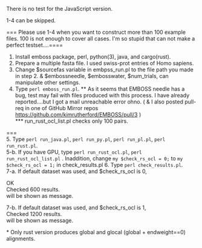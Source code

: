 There is no test for the JavaScript version.


1-4 can be skipped.

=== Please use 1-4 when you want to construct more than 100 example files. 100 is not enough to cover all cases. I'm so stupid that can not make a perfect testset....====
1. Install emboss package, perl, python(3), java, and cargo(rust).
2. Prepare a multiple fasta file. I used swiss-prot entries of Homo sapiens.
3. Change \$sourcefas variable in embpss_run.pl to the file path you made in step 2. & \$embossneedle, \$embosswater, \$num_trials, can manipulate other settings.
4. Type `perl emboss_run.pl`.
\** As it seems that EMBOSS needle has a bug, test may fail with files produced with this process. I have already reported....but I got a mail unreachable error ohno. ( & I also posted pull-req in one of GitHub Mirror repos https://github.com/kimrutherford/EMBOSS/pull/3 )   
\*** run_rust_ocl_list.pl checks only 100 pairs.  


===  
5. Type `perl run_java.pl`, `perl run_py.pl`, `perl run_pl.pl`, `perl run_rust.pl`.  
5-b. If you have GPU, type `perl run_rust_ocl.pl`, `perl run_rust_ocl_list.pl` . Inaddition, change `my $check_rs_ocl = 0;` to `my $check_rs_ocl = 1;` in check_results.pl
6. Type `perl check_results.pl`.  
7-a. If default dataset was used, and  $check_rs_ocl is 0,  

OK  
Checked 600 results.  
will be shown as message.  

7-b. If default dataset was used, and  $check_rs_ocl is 1,  
Checked 1200 results.  
will be shown as message.  

\* Only rust version produces global and glocal (global + endweight==0) alignments.
